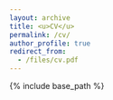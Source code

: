 ```yaml
---
layout: archive
title: <u>CV</u>
permalink: /cv/
author_profile: true
redirect_from:
  - /files/cv.pdf
---
```


{% include base_path %}

